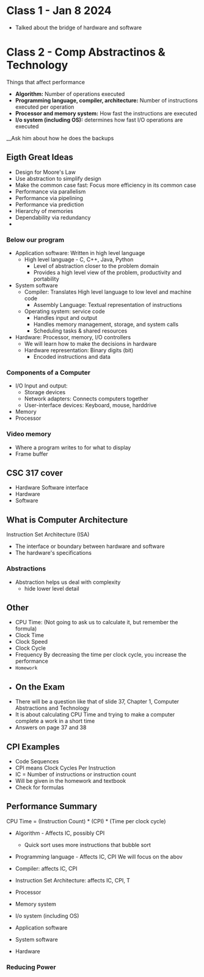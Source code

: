 # Class 1 - Jan 8 2024

- Talked about the bridge of hardware and software


# Class 2 - Comp Abstractinos & Technology

Things that affect performance

- **Algorithm:** Number of operations executed
- **Programming language, compiler, architecture:** Number of instructions executed per operation
- **Processor and memory system:** How fast the instructions are executed
- **I/o system (including OS):** determines how fast I/O operations are executed

__Ask him about how he does the backups


## Eigth Great Ideas
- Design for Moore's Law
- Use abstraction to simplify design
- Make the common case fast: Focus more efficiency in its common case
- Performance via parallelism
- Performance via pipelining
- Performance via prediction
- Hierarchy of memories
- Dependability via redundancy
- 
### Below our program
- Application software: Written in high level language
  - High level language - C, C++, Java, Python
    - Level of abstraction closer to the problem domain
    - Provides a high level view of the problem, productivity and portability
- System software
    - Compiler: Translates High level language to low level and machine code
      - Assembly Language: Textual representation of instructions
    - Operating system: service code
      - Handles input and output
      - Handles memory management, storage, and system calls
      - Scheduling tasks & shared resources
- Hardware: Processor, memory, I/O controllers
  - We will learn how to make the decisions in hardware
  - Hardware representation: Binary digits (bit)
    - Encoded instructions and data

### Components of a Computer
- I/O Input and output:
  - Storage devices
  - Network adapters: Connects computers together
  - User-interface devices: Keyboard, mouse, harddrive
- Memory
- Processor

### Video memory
- Where a program writes to for what to display
- Frame buffer

## CSC 317 cover
- Hardware Software interface
- Hardware
- Software

## What is Computer Architecture
Instruction Set Architecture (ISA)
- The interface or boundary between hardware and software
- The hardware's specifications


### Abstractions
- Abstraction helps us deal with complexity
    - hide lower level detail

## Other
- CPU Time: (Not going to ask us to calculate it, but remember the formula)
- Clock Time
- Clock Speed
- Clock Cycle
- Frequency
  By decreasing the time per clock cycle, you increase the performance
- ```Homework```
- ## On the Exam
- There will be a question like that of slide 37, Chapter 1, Computer Abstractions and Technology
- It is about calculating CPU Time and trying to make a computer complete a work in a short time
- Answers on page 37 and 38

## CPI Examples
- Code Sequences
- CPI means Clock Cycles Per Instruction
- IC = Number of instructions or instruction count
- Will be given in the homework and textbook
- Check for formulas

## Performance Summary
CPU Time = (Instruction Count) * (CPI) * (Time per clock cycle)


- Algorithm - Affects IC, possibly CPI
  - Quick sort uses more instructions that bubble sort
- Programming language - Affects IC, CPI
We will focus on the abov
- Compiler: affects IC, CPI
- Instruction Set Architecture: affects IC, CPI, T

- Processor
- Memory system
- I/o system (including OS)
- Application software
- System software
- Hardware


### Reducing Power
